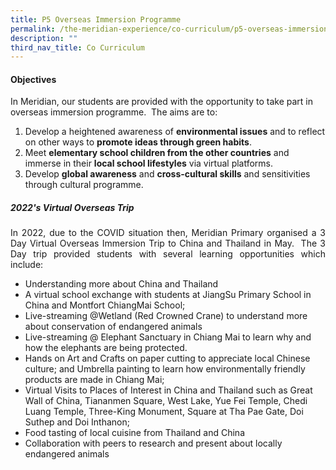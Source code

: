 ```yaml
---
title: P5 Overseas Immersion Programme
permalink: /the-meridian-experience/co-curriculum/p5-overseas-immersion-programme/
description: ""
third_nav_title: Co Curriculum
---
```

#### Objectives

In Meridian, our students are provided with the opportunity to take part in overseas immersion programme.  The aims are to:

<ol>
	<li>Develop a heightened awareness of <b>environmental issues</b> and to reflect on other ways to <b>promote ideas through green habits</b>.</li>
	<li>Meet <b>elementary school children from the other countries</b> and immerse in their <b>local school lifestyles</b> via virtual platforms.</li>
	<li>Develop <b>global awareness</b> and <b>cross-cultural skills</b> and sensitivities through cultural programme.</li>
</ol>

<h5>2022's Virtual Overseas Trip</h5>

<p align = "justify">In 2022, due to the COVID situation then, Meridian Primary organised a 3 Day Virtual Overseas Immersion Trip to China and Thailand in May.  The 3 Day trip provided students with several learning opportunities which include:</p>

<ul>
	<li> Understanding more about China and Thailand</li>
	<li> A virtual school exchange with students at JiangSu Primary School in China and Montfort ChiangMai School;</li>
	<li>Live-streaming @Wetland (Red Crowned Crane) to understand more about conservation of endangered animals</li>
	<li>Live-streaming @ Elephant Sanctuary in Chiang Mai to learn why and how the elephants are being protected.</li>
	<li>Hands on Art and Crafts on paper cutting to appreciate local Chinese culture; and Umbrella painting to learn how environmentally friendly products are made in Chiang Mai;</li>
	<li>Virtual Visits to Places of Interest in China and Thailand such as Great Wall of China, Tiananmen Square, West Lake, Yue Fei Temple, Chedi Luang Temple, Three-King Monument, Square at Tha Pae Gate, Doi Suthep and Doi Inthanon;</li>
	<li>Food tasting of local cuisine from Thailand and China</li>
	<li>Collaboration with peers to research and present about locally endangered animals</li>
</ul>